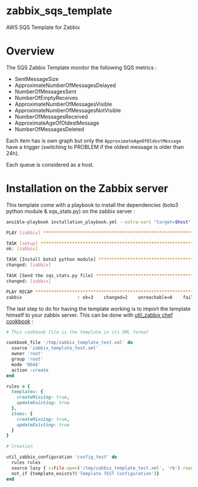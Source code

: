zabbix_sqs_template
===================

AWS SQS Template for Zabbix

# Overview

The SQS Zabbix Template monitor the following SQS metrics :

- SentMessageSize
- ApproximateNumberOfMessagesDelayed
- NumberOfMessagesSent
- NumberOfEmptyReceives
- ApproximateNumberOfMessagesVisible
- ApproximateNumberOfMessagesNotVisible
- NumberOfMessagesReceived
- ApproximateAgeOfOldestMessage
- NumberOfMessagesDeleted

Each item has is own graph but only the `ApproximateAgeOfOldestMessage` have a trigger (switching to PROBLEM if the oldest message is older than 24h).

Each queue is considered as a host.

# Installation on the Zabbix server

This template come with a playbook to install the dependencies (boto3 python module & sqs_stats.py) on the zabbix server :

```bash
ansible-playbook installation_playbook.yml --extra-vars "target=$host"

PLAY [zabbix] ******************************************************************

TASK [setup] *******************************************************************
ok: [zabbix]

TASK [Install boto3 python module] *********************************************
changed: [zabbix]

TASK [Send the sqs_stats.py file] **********************************************
changed: [zabbix]

PLAY RECAP *********************************************************************
zabbix                     : ok=3    changed=2    unreachable=0    failed=0
```

The last step to do for having the template working is to import the template himself to your zabbix server.
This can be done with [util_zabbix chef cookbook](https://github.com/julienlevasseur/util_zabbix) :

```ruby
# This cookbook file is the template in its XML format

cookbook_file '/tmp/zabbix_template_test.xml' do
  source 'zabbix_template_test.xml'
  owner 'root'
  group 'root'
  mode '0644'
  action :create
end

rules = {
  templates: {
    createMissing: true,
    updateExisting: true
  },
  items: {
    createMissing: true,
    updateExisting: true
  }
}

# Creation

util_zabbix_configuration 'config_test' do
  rules rules
  source lazy { ::File.open('/tmp/zabbix_template_test.xml', 'rb').read }
  not_if {template_exists?('Template TEST Configuration')}
end
```

